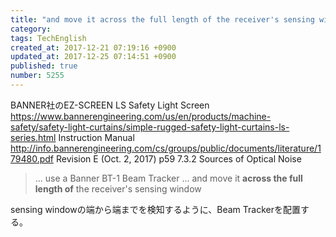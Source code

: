 ```yaml
---
title: "and move it across the full length of the receiver's sensing window"
category: 
tags: TechEnglish
created_at: 2017-12-21 07:19:16 +0900
updated_at: 2017-12-25 07:14:51 +0900
published: true
number: 5255
---
```


BANNER社のEZ-SCREEN LS Safety Light Screen
https://www.bannerengineering.com/us/en/products/machine-safety/safety-light-curtains/simple-rugged-safety-light-curtains-ls-series.html
Instruction Manual
http://info.bannerengineering.com/cs/groups/public/documents/literature/179480.pdf
Revision E (Oct. 2, 2017)
p59
7.3.2 Sources of Optical Noise

> ... use a Banner BT-1 Beam Tracker ... and move it **across the full length of** the receiver's sensing window

sensing windowの端から端までを検知するように、Beam Trackerを配置する。



